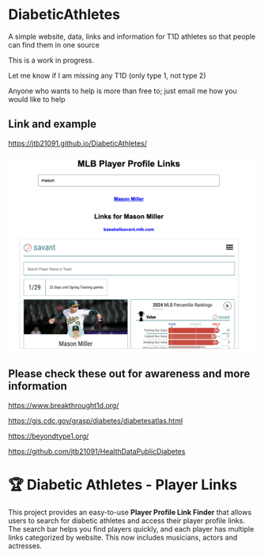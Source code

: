 # DiabeticAthletes
A simple website, data, links and information for T1D athletes so that people can find them in one source

This is a work in progress.

Let me know if I am missing any T1D (only type 1, not type 2)

Anyone who wants to help is more than free to; just email me how you would like to help

## Link and example

https://jtb21091.github.io/DiabeticAthletes/

![alt text](image.png)

## Please check these out for awareness and more information

https://www.breakthrought1d.org/

https://gis.cdc.gov/grasp/diabetes/diabetesatlas.html

https://beyondtype1.org/

https://github.com/jtb21091/HealthDataPublicDiabetes

# 🏆 Diabetic Athletes - Player Links

This project provides an easy-to-use **Player Profile Link Finder** that allows users to search for diabetic athletes and access their player profile links. The search bar helps you find players quickly, and each player has multiple links categorized by website. This now includes musicians, actors and actresses.
